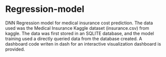 # Regression-model
DNN Regression model for medical insurance cost prediction.
The data used was the Medical Insurance Kaggle dataset (insurance.csv) from kaggle. The data was first stored in an SQLITE database, and the model training used a directly queried data from the database created. A dashboard code writen in dash for an interactive visualization dashboard is provided. 
